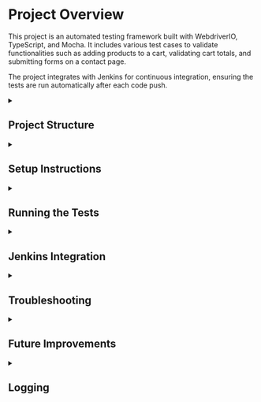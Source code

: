 # Project Overview
This project is an automated testing framework built with WebdriverIO, TypeScript, and Mocha.
It includes various test cases to validate functionalities such as adding products to a cart, validating cart totals, and submitting forms on a contact page.

The project integrates with Jenkins for continuous integration, ensuring the tests are run automatically after each code push.

<details>
<summary><h2>Project Structure</h2></summary>
The project follows a typical WebdriverIO structure with additional separation for page objects and data files.

```bash
├── constants/
│   └── urls.ts                 # URL Constants
├── data/
│   └── shopData.ts             # Contains product data for tests
├── pages/
│   ├── base.page.ts            # Base page containing common functions
│   ├── cart.page.ts            # Page object for the Cart Page
│   ├── contact.page.ts         # Page object for the Contact Page
│   ├── home.page.ts            # Page object for the Home Page
│   ├── shop.page.ts            # Page object for the Shop Page
├── test/
│   └── specs/
│       ├── cart.spec.ts        # Test cases for the Cart
│       ├── contact.spec.ts     # Test cases for the Contact Page
├── utils/
│   └── logger.ts               # Utility for logging
├── wdio.conf.ts                # WebdriverIO configuration
├── .gitignore                  # Files to ignore in git
├── README.md                   # Project README file
└── tsconfig.json               # TypeScript configuration
```
</details>
<details>
<summary><h2>Setup Instructions</h2></summary>
To set up the project locally, follow these steps:

### Prerequisites
- **Node.js** (version 12.x or higher)
- **npm** (Node Package Manager)
- **WebdriverIO** (for running browser automation)
- **Java** (for Jenkins setup)

### Installation

### 1. Clone the repository:
```bash
git clone <repository-url>
cd planit-test
```

### 2. Install dependencies:
```bash
npm install
```

### 3. Ensure that **Java** is installed on your system for Jenkins setup, which you can verify by running:
```bash
java -version
```
</details>
<details>
<summary><h2>Running the Tests</h2></summary>
You can execute the test suite by running the following command:
This will run all tests defined in the test/specs/ folder using the configuration provided in wdio.conf.ts.

```bash
npx wdio run wdio.conf.ts
```
or
```bash
npm test
```

## Running specific tests
If you want to run a specific test suite, you can modify the command like this:
You can replace cart.spec.ts with any test file you want to execute individually.
```bash
npx wdio run wdio.conf.ts --spec test/specs/cart.spec.ts
```
</details>
<details>
<summary><h2>Jenkins Integration</h2></summary>

### Set up **Jenkins** if necessary.

This project is ready for Jenkins integration. Follow the instructions below to set it up:

### 1. Install Jenkins (if not already installed)
If you don't have Jenkins installed on your local machine or server, you can follow the installation instructions [here](https://www.jenkins.io/doc/book/installing/).

### 2. Configure Jenkins Job
- Create a new Jenkins job.
- Under "Source Code Management," add your Git repository.
- Under "Build," add an "Execute Shell" or "Execute Batch Command" build step with the following command:
```bash
npm install
npx wdio run wdio.conf.ts
```
</details>
<details>
<summary><h2>Troubleshooting</h2></summary>

### Common Issues:

 - **WebdriverIO not finding elements:**
   - Ensure that element selectors are correct and that the application is loading as expected.
   - Use browser debug tools (like Chrome DevTools) to verify element selectors.

 - **Test failures due to timeouts:**
   - You can increase the timeout durations in `wdio.conf.ts` under `waitforTimeout` and `connectionRetryTimeout`.

 - **Issues with Jenkins:**
   - Make sure Jenkins has access to all necessary environment variables and system paths.
   - Check Jenkins logs for any issues with plugin installations or builds.

### Debugging:
To debug the test cases, you can use the following steps:
```bash
npx wdio run wdio.conf.ts --debug
```
</details>
<details>
<summary><h2>Future Improvements</h2></summary>

1. **Add More Test Coverage**:
   - Expand the test coverage to include edge cases and negative test scenarios.

2. **Integration with Cloud Testing Platforms**:
   - Integrate with services like BrowserStack or Sauce Labs to execute tests on multiple browsers and devices.

3. **Improve Reporting**:
   - Implement enhanced test reporting, perhaps using Allure or a similar reporting tool.

4. **Parallel Test Execution**:
   - Configure WebdriverIO to run tests in parallel across different browser sessions to reduce execution time.

</details>
<details>
<summary><h2>Logging</h2></summary>

The project uses a logging utility in `utils/logger.ts`. Logs are primarily used for:

- Capturing the state of tests.
- Helping with debugging during Jenkins CI runs.
</details>